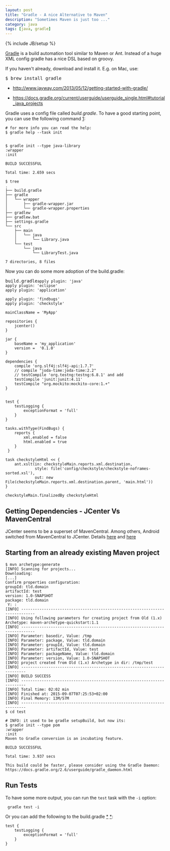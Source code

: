 ```yaml
---
layout: post
title: "Gradle - A nice Alternative to Maven"
description: "Sometimes Maven is just too ..."
category: java 
tags: [java, gradle]
---
```

{% include JB/setup %}



<!-- 
<link rel="stylesheet" href="//cdnjs.cloudflare.com/ajax/libs/highlight.js/8.7/styles/default.min.css"> 
-->
<link rel="stylesheet" href="//cdnjs.cloudflare.com/ajax/libs/highlight.js/8.7/styles/androidstudio.min.css">
<script src="//cdnjs.cloudflare.com/ajax/libs/highlight.js/8.7/highlight.min.js"></script>
<script>hljs.initHighlightingOnLoad();</script>





[Gradle](https://gradle.org/) is a build automation tool similar to Maven or Ant. Instead of a huge XML config gradle has a nice DSL based on groovy.

If you haven't already, download and install it. E.g. on Mac, use:

<pre>
$ brew install gradle
</pre>



* <http://www.jayway.com/2013/05/12/getting-started-with-gradle/>

* <https://docs.gradle.org/current/userguide/userguide_single.html#tutorial_java_projects>



Gradle uses a config file called *build.gradle*. To have a good starting point, you can use the following command [1](http://stackoverflow.com/questions/11524790/gradle-counterpart-to-maven-archetype/19001470#19001470):

<pre><code># for more info you can read the help:
$ gradle help --task init


$ gradle init --type java-library
:wrapper
:init

BUILD SUCCESSFUL

Total time: 2.659 secs

$ tree
.
├── build.gradle
├── gradle
│   └── wrapper
│       ├── gradle-wrapper.jar
│       └── gradle-wrapper.properties
├── gradlew
├── gradlew.bat
├── settings.gradle
└── src
    ├── main
    │   └── java
    │       └── Library.java
    └── test
        └── java
            └── LibraryTest.java

7 directories, 8 files
</code></pre>




Now you can do some more adoption of the build.gradle:


<pre>build.gradle<code>apply plugin: 'java'
apply plugin: 'eclipse'
apply plugin: 'application'

apply plugin: 'findbugs'
apply plugin: 'checkstyle'

mainClassName = 'MyApp'

repositories {
    jcenter()
}

jar {
    baseName = 'my_application'
    version =  '0.1.0'
}

dependencies {
    compile 'org.slf4j:slf4j-api:1.7.7'
    // compile "joda-time:joda-time:2.2"
    // testCompile 'org.testng:testng:6.8.1' and add
    testCompile 'junit:junit:4.11'
    testCompile "org.mockito:mockito-core:1.+"
}


test {
    testLogging {
        exceptionFormat = 'full'
    }
}

tasks.withType(FindBugs) {
    reports {
        xml.enabled = false
        html.enabled = true
    }
 }

task checkstyleHtml << {
    ant.xslt(in: checkstyleMain.reports.xml.destination,
             style: file('config/checkstyle/checkstyle-noframes-sorted.xsl'),
             out: new File(checkstyleMain.reports.xml.destination.parent, 'main.html'))
}

checkstyleMain.finalizedBy checkstyleHtml
</code></pre>






## Getting Dependencies - JCenter Vs MavenCentral

JCenter seems to be a superset of MavenCentral. Among others, Android switched from MavenCentral to JCenter. Details [here](http://blog.bintray.com/2015/02/09/android-studio-migration-from-maven-central-to-jcenter/) and [here](http://stackoverflow.com/questions/24852219/android-buildscript-repositories-jcenter-vs-mavencentral)


## Starting from an already existing Maven project

<pre><code>$ mvn archetype:generate
[INFO] Scanning for projects...
Downloading: 
[...]
Confirm properties configuration:
groupId: tld.domain
artifactId: test
version: 1.0-SNAPSHOT
package: tld.domain
 Y: : 
[INFO] ----------------------------------------------------------------------------
[INFO] Using following parameters for creating project from Old (1.x) Archetype: maven-archetype-quickstart:1.1
[INFO] ----------------------------------------------------------------------------
[INFO] Parameter: basedir, Value: /tmp
[INFO] Parameter: package, Value: tld.domain
[INFO] Parameter: groupId, Value: tld.domain
[INFO] Parameter: artifactId, Value: test
[INFO] Parameter: packageName, Value: tld.domain
[INFO] Parameter: version, Value: 1.0-SNAPSHOT
[INFO] project created from Old (1.x) Archetype in dir: /tmp/test
[INFO] ------------------------------------------------------------------------
[INFO] BUILD SUCCESS
[INFO] ------------------------------------------------------------------------
[INFO] Total time: 02:02 min
[INFO] Finished at: 2015-09-07T07:25:53+02:00
[INFO] Final Memory: 13M/57M
[INFO] ------------------------------------------------------------------------
$ cd test
</code></pre>


<pre><code># INFO: it used to be gradle setupBuild, but now its:
$ gradle init --type pom
:wrapper
:init
Maven to Gradle conversion is an incubating feature.

BUILD SUCCESSFUL

Total time: 3.937 secs

This build could be faster, please consider using the Gradle Daemon: https://docs.gradle.org/2.6/userguide/gradle_daemon.html
</code></pre>


## Run Tests 

To have some more output, you can run the ``` test ``` task with the ``` -i ``` option:
<pre><code> gradle test -i </code></pre>


Or you can add the following to the build.gradle [*](http://mrhaki.blogspot.de/2014/10/gradle-goodness-show-standard-out-or.html) [*](http://stackoverflow.com/questions/3963708/gradle-how-to-display-test-results-in-the-console-in-real-time/4292739#4292739):

<pre><code>test {
    testLogging {
        exceptionFormat = 'full'
    }
}
</code></pre>


